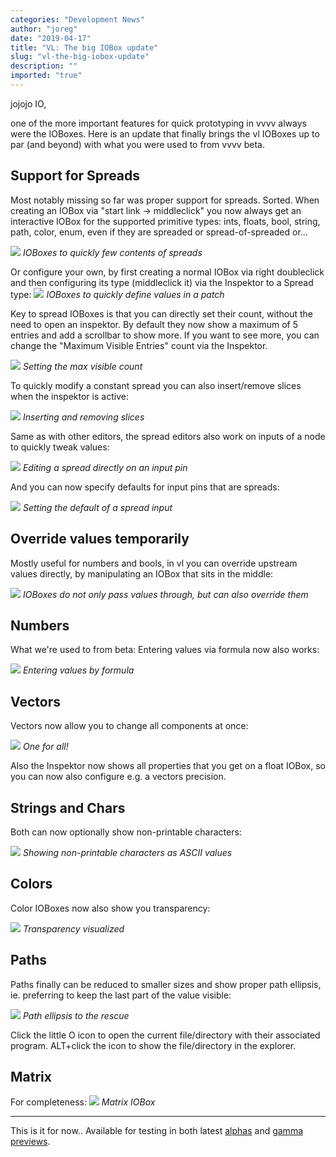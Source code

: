 ```yaml
---
categories: "Development News"
author: "joreg"
date: "2019-04-17"
title: "VL: The big IOBox update"
slug: "vl-the-big-iobox-update"
description: ""
imported: "true"
---
```



jojojo IO,

one of the more important features for quick prototyping in vvvv always were the IOBoxes. Here is an update that finally brings the vl IOBoxes up to par (and beyond) with what you were used to from vvvv beta.

## Support for Spreads
Most notably missing so far was proper support for spreads. Sorted. When creating an IOBox via "start link -> middleclick" you now always get an interactive IOBox for the supported primitive types: ints, floats, bool, string, path, color, enum, even if they are spreaded or spread-of-spreaded or...

![](outboxes.png)
*IOBoxes to quickly few contents of spreads*

Or configure your own, by first creating a normal IOBox via right doubleclick and then configuring its type (middleclick it) via the Inspektor to a Spread type:
![](horizontal.gif)
*IOBoxes to quickly define values in a patch*

Key to spread IOBoxes is that you can directly set their count, without the need to open an inspektor. By default they now show a maximum of 5 entries and add a scrollbar to show more. If you want to see more, you can change the "Maximum Visible Entries" count via the Inspektor.

![](maxentries.gif)
*Setting the max visible count*

To quickly modify a constant spread you can also insert/remove slices when the inspektor is active:

![](addremove.gif)
*Inserting and removing slices*

Same as with other editors, the spread editors also work on inputs of a node to quickly tweak values:

![](pineditor.gif)
*Editing a spread directly on an input pin*

And you can now specify defaults for input pins that are spreads:

![](defaults.gif)
*Setting the default of a spread input*

## Override values temporarily
Mostly useful for numbers and bools, in vl you can override upstream values directly, by manipulating an IOBox that sits in the middle:

![](override.gif)
*IOBoxes do not only pass values through, but can also override them*

## Numbers
What we're used to from beta: Entering values via formula now also works:

![](formula.gif)
*Entering values by formula*

## Vectors
Vectors now allow you to change all components at once:

![](allatonce.gif)
*One for all!*

Also the Inspektor now shows all properties that you get on a float IOBox, so you can now also configure e.g. a vectors precision.

## Strings and Chars
Both can now optionally show non-printable characters:

![](chars.gif)
*Showing non-printable characters as ASCII values*

## Colors
Color IOBoxes now also show you transparency:

![](colors.gif)
*Transparency visualized*

## Paths
Paths finally can be reduced to smaller sizes and show proper path ellipsis, ie. preferring to keep the last part of the value visible:

![](paths.gif)
*Path ellipsis to the rescue*

Click the little O icon to open the current file/directory with their associated program. ALT+click the icon to show the file/directory in the explorer. 

## Matrix
For completeness:
![](matrixbox.png)
*Matrix IOBox*

---

This is it for now.. Available for testing in both latest [alphas](https://vvvv.org/downloads/previews) and [gamma previews](/blog/2019/vvvv-gamma-2019.1-preview). 